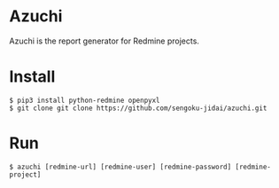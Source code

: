 # Azuchi

Azuchi is the report generator for Redmine projects.


# Install

```
$ pip3 install python-redmine openpyxl
$ git clone git clone https://github.com/sengoku-jidai/azuchi.git
```

# Run

```
$ azuchi [redmine-url] [redmine-user] [redmine-password] [redmine-project]
```

